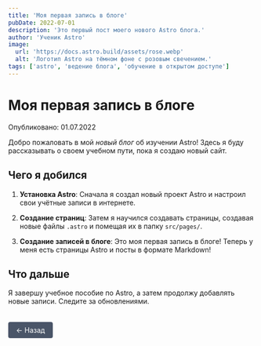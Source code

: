 ```yaml
---
title: 'Моя первая запись в блоге'
pubDate: 2022-07-01
description: 'Это первый пост моего нового Astro блога.'
author: 'Ученик Astro'
image:
  url: 'https://docs.astro.build/assets/rose.webp'
  alt: 'Логотип Astro на тёмном фоне с розовым свечением.'
tags: ['astro', 'ведение блога', 'обучение в открытом доступе']
---
```


# Моя первая запись в блоге

Опубликовано: 01.07.2022

Добро пожаловать в мой _новый блог_ об изучении Astro! Здесь я буду рассказывать о своем учебном пути, пока я создаю новый сайт.

## Чего я добился

1. **Установка Astro**: Сначала я создал новый проект Astro и настроил свои учётные записи в интернете.

2. **Создание страниц**: Затем я научился создавать страницы, создавая новые файлы `.astro` и помещая их в папку `src/pages/`.

3. **Создание записей в блоге**: Это моя первая запись в блоге! Теперь у меня есть страницы Astro и посты в формате Markdown!

## Что дальше

Я завершу учебное пособие по Astro, а затем продолжу добавлять новые записи. Следите за обновлениями.

<a href="javascript:history.back()" class="back-button">← Назад</a>

<style>
  .back-button {
    display: inline-block;
    padding: 8px 16px;
    background-color: #4a5568;
    color: white;
    text-decoration: none;
    border-radius: 4px;
    margin-top: 20px;
  }
  
  .back-button:hover {
    background-color: #2d3748;
  }
</style>
